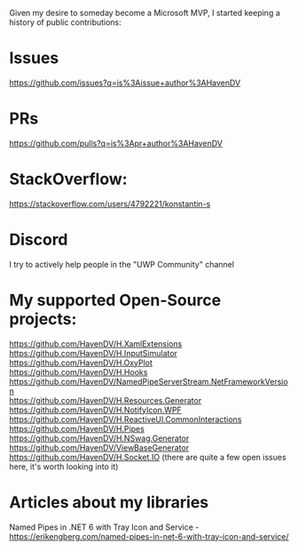 Given my desire to someday become a Microsoft MVP, I started keeping a history of public contributions:

# Issues
https://github.com/issues?q=is%3Aissue+author%3AHavenDV  

# PRs
https://github.com/pulls?q=is%3Apr+author%3AHavenDV  

# StackOverflow:
https://stackoverflow.com/users/4792221/konstantin-s  

# Discord
I try to actively help people in the "UWP Community" channel  

# My supported Open-Source projects:  
https://github.com/HavenDV/H.XamlExtensions  
https://github.com/HavenDV/H.InputSimulator  
https://github.com/HavenDV/H.OxyPlot  
https://github.com/HavenDV/H.Hooks  
https://github.com/HavenDV/NamedPipeServerStream.NetFrameworkVersion  
https://github.com/HavenDV/H.Resources.Generator  
https://github.com/HavenDV/H.NotifyIcon.WPF  
https://github.com/HavenDV/H.ReactiveUI.CommonInteractions  
https://github.com/HavenDV/H.Pipes  
https://github.com/HavenDV/H.NSwag.Generator  
https://github.com/HavenDV/ViewBaseGenerator  
https://github.com/HavenDV/H.Socket.IO (there are quite a few open issues here, it's worth looking into it)  

# Articles about my libraries
Named Pipes in .NET 6 with Tray Icon and Service - https://erikengberg.com/named-pipes-in-net-6-with-tray-icon-and-service/
